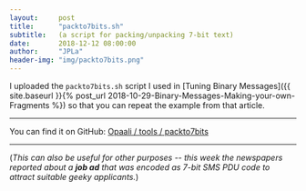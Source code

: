 ```yaml
---
layout:     post
title:      "packto7bits.sh"
subtitle:   (a script for packing/unpacking 7-bit text)
date:       2018-12-12 08:00:00
author:     "JPLa"
header-img: "img/packto7bits.png"
---
```

I uploaded the `packto7bits.sh` script I used in [Tuning Binary Messages]({{ site.baseurl }}{% post_url 2018-10-29-Binary-Messages-Making-your-own-Fragments %}) so that you can repeat the example from that article.

----
You can find it on GitHub: [Opaali / tools / packto7bits](https://github.com/MiiKos/Opaali/blob/master/tools/packto7bits/) 

----
(_This can also be useful for other purposes -- this week the newspapers reported about a __job ad__ that was encoded as 7-bit SMS PDU code to attract suitable geeky applicants._)

